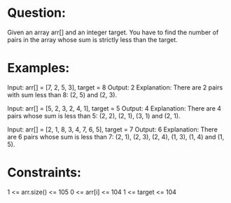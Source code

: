 # Question:
Given an array arr[] and an integer target. You have to find the number of pairs in the array whose sum is strictly less than the target.

# Examples:

Input: arr[] = [7, 2, 5, 3], target = 8
Output: 2
Explanation: There are 2 pairs with sum less than 8: (2, 5) and (2, 3). 

Input: arr[] = [5, 2, 3, 2, 4, 1], target = 5
Output: 4
Explanation: There are 4 pairs whose sum is less than 5: (2, 2), (2, 1), (3, 1) and (2, 1).

Input: arr[] = [2, 1, 8, 3, 4, 7, 6, 5], target = 7
Output: 6
Explanation: There are 6 pairs whose sum is less than 7: (2, 1), (2, 3), (2, 4), (1, 3), (1, 4) and (1, 5).

# Constraints:
1 <= arr.size() <= 105
0 <= arr[i] <= 104
1 <= target <= 104

